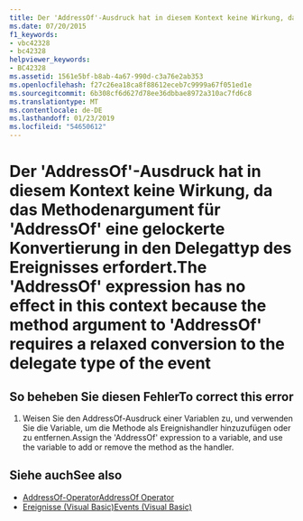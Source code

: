 ```yaml
---
title: Der 'AddressOf'-Ausdruck hat in diesem Kontext keine Wirkung, da das Methodenargument für 'AddressOf' eine gelockerte Konvertierung in den Delegattyp des Ereignisses erfordert.
ms.date: 07/20/2015
f1_keywords:
- vbc42328
- bc42328
helpviewer_keywords:
- BC42328
ms.assetid: 1561e5bf-b8ab-4a67-990d-c3a76e2ab353
ms.openlocfilehash: f27c26ea18ca8f88612eceb7c9999a67f051ed1e
ms.sourcegitcommit: 6b308cf6d627d78ee36dbbae8972a310ac7fd6c8
ms.translationtype: MT
ms.contentlocale: de-DE
ms.lasthandoff: 01/23/2019
ms.locfileid: "54650612"
---
```

# <a name="the-addressof-expression-has-no-effect-in-this-context-because-the-method-argument-to-addressof-requires-a-relaxed-conversion-to-the-delegate-type-of-the-event"></a><span data-ttu-id="86008-102">Der 'AddressOf'-Ausdruck hat in diesem Kontext keine Wirkung, da das Methodenargument für 'AddressOf' eine gelockerte Konvertierung in den Delegattyp des Ereignisses erfordert.</span><span class="sxs-lookup"><span data-stu-id="86008-102">The 'AddressOf' expression has no effect in this context because the method argument to 'AddressOf' requires a relaxed conversion to the delegate type of the event</span></span>
  
## <a name="to-correct-this-error"></a><span data-ttu-id="86008-103">So beheben Sie diesen Fehler</span><span class="sxs-lookup"><span data-stu-id="86008-103">To correct this error</span></span>  
  
1.  <span data-ttu-id="86008-104">Weisen Sie den AddressOf-Ausdruck einer Variablen zu, und verwenden Sie die Variable, um die Methode als Ereignishandler hinzuzufügen oder zu entfernen.</span><span class="sxs-lookup"><span data-stu-id="86008-104">Assign the 'AddressOf' expression to a variable, and use the variable to add or remove the method as the handler.</span></span>  
  
## <a name="see-also"></a><span data-ttu-id="86008-105">Siehe auch</span><span class="sxs-lookup"><span data-stu-id="86008-105">See also</span></span>
- [<span data-ttu-id="86008-106">AddressOf-Operator</span><span class="sxs-lookup"><span data-stu-id="86008-106">AddressOf Operator</span></span>](../../visual-basic/language-reference/operators/addressof-operator.md)
- [<span data-ttu-id="86008-107">Ereignisse (Visual Basic)</span><span class="sxs-lookup"><span data-stu-id="86008-107">Events (Visual Basic)</span></span>](~/docs/visual-basic/programming-guide/language-features/events/index.md)

